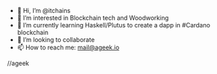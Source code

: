 - 👋 Hi, I’m @itchains
- 👀 I’m interested in Blockchain tech and Woodworking
- 🌱 I’m currently learning Haskell/Plutus to create a dapp in #Cardano blockchain 
- 💞️ I’m looking to collaborate
- 📫 How to reach me: mail@ageek.io

//ageek
